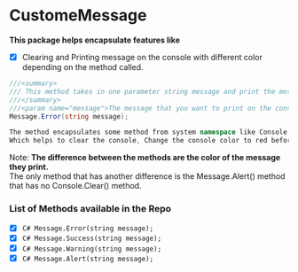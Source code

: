 # CustomeMessage
**This package helps encapsulate features like**
* [x] Clearing and Printing message on the console with different color depending on the method called.

```C#
///<summary>
/// This method takes in one parameter string message and print the message in the console with danger color.
///</summary>
///<param name="message">The message that you want to print on the console.</param>
Message.Error(string message);

The method encapsulates some method from system namespace like Console.Clear() , <br > Console.ForegrandColor = ConsoleColor.Red and Console.ResetColor() <br >
Which helps to clear the console, Change the console color to red before printing <br > the message and after printing the messsage the last Console.ResetColor() <br > method will then change the console color to normal.
```

Note: **The difference between the methods are the color of the message they print.**
 </br > The only method that has another difference is the Message.Alert() method that has no Console.Clear() method.

 ### List of Methods available in the Repo
 * [x] ```C# Message.Error(string message); ```
 * [x] ```C# Message.Success(string message); ```
 * [x] ```C# Message.Warning(string message); ```
 * [x] ```C# Message.Alert(string message); ```